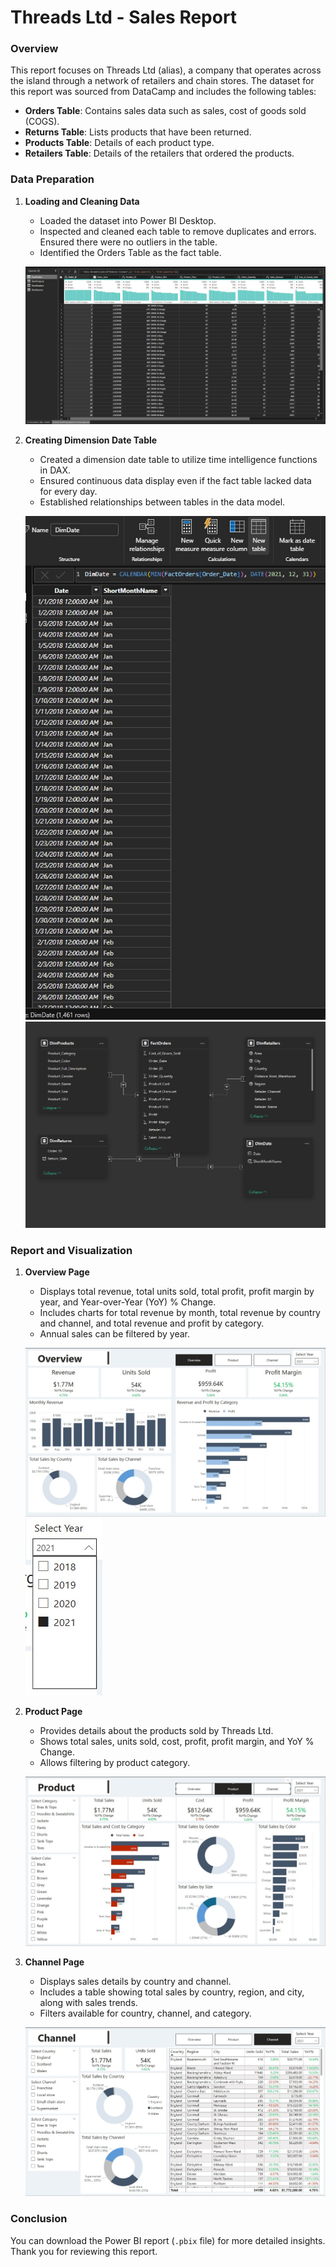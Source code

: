 # Threads Ltd - Sales Report

### Overview
This report focuses on Threads Ltd (alias), a company that operates across the island through a network of retailers and chain stores. The dataset for this report was sourced from DataCamp and includes the following tables:

- **Orders Table**: Contains sales data such as sales, cost of goods sold (COGS).
- **Returns Table**: Lists products that have been returned.
- **Products Table**: Details of each product type.
- **Retailers Table**: Details of the retailers that ordered the products.

### Data Preparation
1. **Loading and Cleaning Data**
   - Loaded the dataset into Power BI Desktop.
   - Inspected and cleaned each table to remove duplicates and errors. Ensured there were no outliers in the table.
   - Identified the Orders Table as the fact table.

   ![Data Cleaning](./1.jpg)

2. **Creating Dimension Date Table**
   - Created a dimension date table to utilize time intelligence functions in DAX.
   - Ensured continuous data display even if the fact table lacked data for every day.
   - Established relationships between tables in the data model.

   ![Dimension Date Table](./2.jpg)
   ![Data Model Relationships](./3.jpg)

### Report and Visualization
1. **Overview Page**
   - Displays total revenue, total units sold, total profit, profit margin by year, and Year-over-Year (YoY) % Change.
   - Includes charts for total revenue by month, total revenue by country and channel, and total revenue and profit by category.
   - Annual sales can be filtered by year.

   ![Overview Page](./4.jpg)
   ![Year Filter](./5.jpg)

2. **Product Page**
   - Provides details about the products sold by Threads Ltd.
   - Shows total sales, units sold, cost, profit, profit margin, and YoY % Change.
   - Allows filtering by product category.

   ![Product Page](./6.jpg)

3. **Channel Page**
   - Displays sales details by country and channel.
   - Includes a table showing total sales by country, region, and city, along with sales trends.
   - Filters available for country, channel, and category.

   ![Channel Page](./7.jpg)

### Conclusion
You can download the Power BI report (`.pbix` file) for more detailed insights. Thank you for reviewing this report.
